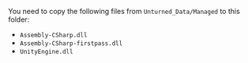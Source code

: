 You need to copy the following files from `Unturned_Data/Managed` to this folder:
- `Assembly-CSharp.dll`
- `Assembly-CSharp-firstpass.dll`
- `UnityEngine.dll`
